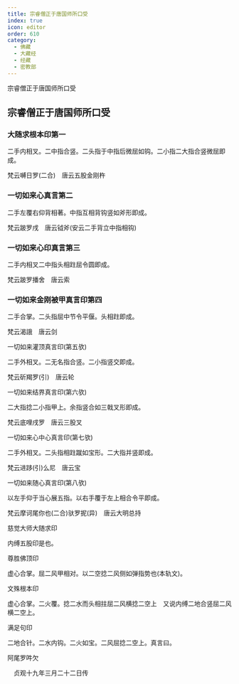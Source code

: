 ```yaml
---
title: 宗睿僧正于唐国师所口受
index: true
icon: editor
order: 610
category:
  - 佛藏
  - 大藏经
  - 经藏
  - 密教部
---
```


  宗睿僧正于唐国师所口受  

## 宗睿僧正于唐国师所口受  

### 大随求根本印第一

二手内相叉。二中指合竖。二头指于中指后微屈如钩。二小指二大指合竖微屈即成。  

梵云嚩日罗(二合)　唐云五股金刚杵  

### 一切如来心真言第二

二手左覆右仰背相著。中指互相背钩竖如斧形即成。  

梵云跛罗戌　唐云钺斧(安云二手背立中指相钩)  

### 一切如来心印真言第三

二手内相叉二中指头相跓屈令圆即成。  

梵云跛罗播舍　唐云索  

### 一切如来金刚被甲真言印第四

二手合掌。二头指屈中节令平偃。头相跓即成。  

梵云渴誐　唐云剑  

一切如来灌顶真言印(第五欤)  

二手外相叉。二无名指合竖。二小指竖交即成。  

梵云斫羯罗(引)　唐云轮  

一切如来结界真言印(第六欤)  

二大指捻二小指甲上。余指竖合如三戟叉形即成。  

梵云底哩戌罗　唐云三股叉  

一切如来心中心真言印(第七欤)  

二手外相叉。二头指相跓蹴如宝形。二大指并竖即成。  

梵云进跢(引)么尼　唐云宝  

一切如来随心真言印(第八欤)  

以左手仰于当心展五指。以右手覆于左上相合令平即成。  

梵云摩诃尾你也(二合)驮罗抳(异)　唐云大明总持  

慈觉大师大随求印  

内缚五股印是也。  

尊胜佛顶印  

虚心合掌。屈二风甲相对。以二空捻二风侧如弹指势也(本轨文)。  

文殊根本印  

虚心合掌。二火覆。捻二水而头相拄屈二风横捻二空上　又说内缚二地合竖屈二风横二空上。  

满足句印  

二地合针。二水内钩。二火如宝。二风屈捻二空上。真言曰。  

阿尾罗吽欠  

　贞观十九年三月二十二日传  

